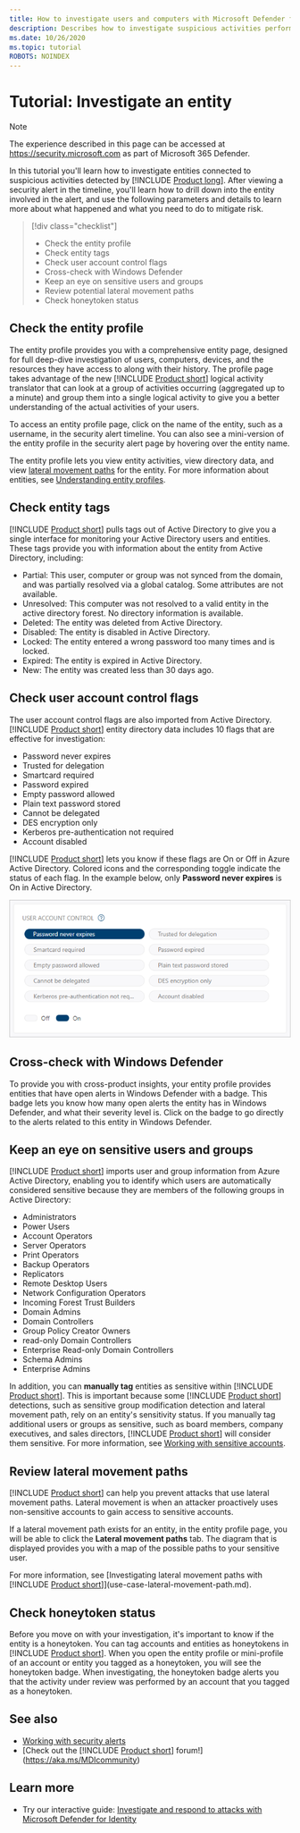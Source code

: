 ```yaml
---
title: How to investigate users and computers with Microsoft Defender for Identity
description: Describes how to investigate suspicious activities performed by users, entities, computers, or devices using Microsoft Defender for Identity
ms.date: 10/26/2020
ms.topic: tutorial
ROBOTS: NOINDEX
---
```


# Tutorial: Investigate an entity

> [!NOTE]
> The experience described in this page can be accessed at <https://security.microsoft.com> as part of Microsoft 365 Defender.

In this tutorial you'll learn how to investigate entities connected to suspicious activities detected by [!INCLUDE [Product long](includes/product-long.md)]. After viewing a security alert in the timeline, you'll learn how to drill down into the entity involved in the alert, and use the following parameters and details to learn more about what happened and what you need to do to mitigate risk.

> [!div class="checklist"]
>
> - Check the entity profile
> - Check entity tags
> - Check user account control flags
> - Cross-check with Windows Defender
> - Keep an eye on sensitive users and groups
> - Review potential lateral movement paths
> - Check honeytoken status

## Check the entity profile

The entity profile provides you with a comprehensive entity page, designed for full deep-dive investigation of users, computers, devices, and the resources they have access to along with their history. The profile page takes advantage of the new [!INCLUDE [Product short](includes/product-short.md)] logical activity translator that can look at a group of activities occurring (aggregated up to a minute) and group them into a single logical activity to give you a better understanding of the actual activities of your users.

To access an entity profile page, click on the name of the entity, such as a username, in the security alert timeline. You can also see a mini-version of the entity profile in the security alert page by hovering over the entity name.

The entity profile lets you view entity activities, view directory data, and view [lateral movement paths](/defender-for-identity/understand-lateral-movement-paths) for the entity. For more information about entities, see [Understanding entity profiles](/defender-for-identity/investigate-assets).

## Check entity tags

[!INCLUDE [Product short](includes/product-short.md)] pulls tags out of Active Directory to give you a single interface for monitoring your Active Directory users and entities.
These tags provide you with information about the entity from Active Directory, including:

- Partial: This user, computer or group was not synced from the domain, and was partially resolved via a global catalog. Some attributes are not available.
- Unresolved: This computer was not resolved to a valid entity in the active directory forest. No directory information is available.
- Deleted: The entity was deleted from Active Directory.
- Disabled: The entity is disabled in Active Directory.
- Locked: The entity entered a wrong password too many times and is locked.
- Expired: The entity is expired in Active Directory.
- New: The entity was created less than 30 days ago.

## Check user account control flags

The user account control flags are also imported from Active Directory. [!INCLUDE [Product short](includes/product-short.md)] entity directory data includes 10 flags that are effective for investigation:

- Password never expires
- Trusted for delegation
- Smartcard required
- Password expired
- Empty password allowed
- Plain text password stored
- Cannot be delegated
- DES encryption only
- Kerberos pre-authentication not required
- Account disabled

[!INCLUDE [Product short](includes/product-short.md)] lets you know if these flags are On or Off in Azure Active Directory. Colored icons and the corresponding toggle indicate the status of each flag. In the example below, only **Password never expires** is On in Active Directory.

 ![user account control flags.](media/user-access-flags.png)

## Cross-check with Windows Defender

To provide you with cross-product insights, your entity profile provides entities that have open alerts in Windows Defender with a badge. This badge lets you know how many open alerts the entity has in Windows Defender, and what their severity level is. Click on the badge to go directly to the alerts related to this entity in Windows Defender.

## Keep an eye on sensitive users and groups

[!INCLUDE [Product short](includes/product-short.md)] imports user and group information from Azure Active Directory, enabling you to identify which users are automatically considered sensitive because they are members of the following groups in Active Directory:

- Administrators
- Power Users
- Account Operators
- Server Operators
- Print Operators
- Backup Operators
- Replicators
- Remote Desktop Users
- Network Configuration Operators
- Incoming Forest Trust Builders
- Domain Admins
- Domain Controllers
- Group Policy Creator Owners
- read-only Domain Controllers
- Enterprise Read-only Domain Controllers
- Schema Admins
- Enterprise Admins

In addition, you can **manually tag** entities as sensitive within [!INCLUDE [Product short](includes/product-short.md)]. This is important because some [!INCLUDE [Product short](includes/product-short.md)] detections, such as sensitive group modification detection and lateral movement path, rely on an entity's sensitivity status. If you manually tag additional users or groups as sensitive, such as board members, company executives, and sales directors, [!INCLUDE [Product short](includes/product-short.md)] will consider them sensitive. For more information, see [Working with sensitive accounts](/defender-for-identity/entity-tags).

## Review lateral movement paths

[!INCLUDE [Product short](includes/product-short.md)] can help you prevent attacks that use lateral movement paths. Lateral movement is when an attacker proactively uses non-sensitive accounts to gain access to sensitive accounts.

If a lateral movement path exists for an entity, in the entity profile page, you will be able to click the **Lateral movement paths** tab. The diagram that is displayed provides you with a map of the possible paths to your sensitive user.

For more information, see [Investigating lateral movement paths with [!INCLUDE [Product short](includes/product-short.md)]](use-case-lateral-movement-path.md).

## Check honeytoken status

Before you move on with your investigation, it's important to know if the entity is a honeytoken. You can tag accounts and entities as honeytokens in [!INCLUDE [Product short](includes/product-short.md)]. When you open the entity profile or mini-profile of an account or entity you tagged as a honeytoken, you will see the honeytoken badge. When investigating, the honeytoken badge alerts you that the activity under review was performed by an account that you tagged as a honeytoken.

## See also

- [Working with security alerts](/defender-for-identity/manage-security-alerts)
- [Check out the [!INCLUDE [Product short](includes/product-short.md)] forum!](<https://aka.ms/MDIcommunity>)

## Learn more

- Try our interactive guide: [Investigate and respond to attacks with Microsoft Defender for Identity](https://mslearn.cloudguides.com/guides/Investigate%20and%20respond%20to%20attacks%20with%20Microsoft%20Defender%20for%20Identity)